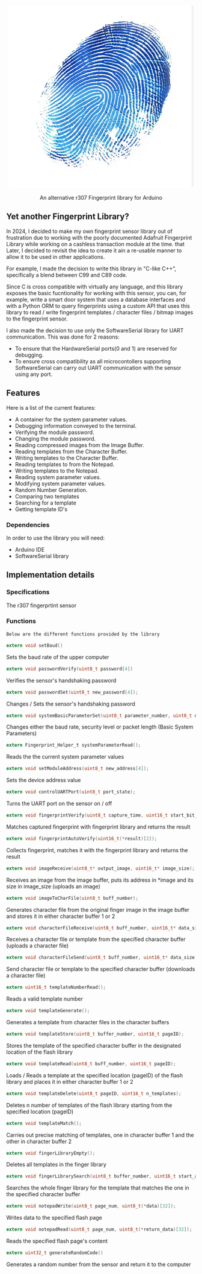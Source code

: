 <p align="center">
    <img src="images/fingerprint.png" alt="ultraFinger title" />
</p>
    <p align="center">An alternative r307 Fingerprint library for Arduino</p>
</p>

## Yet another Fingerprint Library?

In 2024, I decided to make my own fingerprint sensor library out of frustration due to working with the poorly documented Adafruit Fingerprint Library while working on a cashless transaction module at the 
time. 
that
Later, I decided to revisit the idea to create it ain a re-usable manner to allow it to be used in other applications.

For example, I made the decision to write this library in "C-like C++", specifically a blend between C99 and C89 code. 

Since C is cross compatible with virtually any language, and this library exposes the basic fucntionality for working with this sensor, you can,
for example, write a smart door system that uses a database interfaces and with a Python ORM to query fingerprints using a custom API that uses this library to read / write fingerprint templates / character files / bitmap images to the fingerprint sensor.

I also made the decision to use only the SoftwareSerial library for UART communication. This was done for 2 reasons:

* To ensure that the HardwareSerial ports(0 and 1) are reserved for debugging.
* To ensure cross compatibility as all microcontollers supporting SoftwareSerial can carry out UART communication with the sensor using any port.

## Features

Here is a list of the current features:

* A container for the system parameter values.
* Debugging information conveyed to the terminal.
* Verifying the module password.
* Changing the module password.
* Reading compressed images from the Image Buffer.
* Reading templates from the Character Buffer.
* Writing templates to the Character Buffer.
* Reading templates to from the Notepad.
* Writing templates to the Notepad.
* Reading system parameter values.
* Modifying system parameter values.
* Random Number Generation.
* Comparing two templates
* Searching for a template
* Getting template ID's


### Dependencies

In order to use the library you will need:

* Arduino IDE
* SoftwareSerial library 


## Implementation details


### Specifications

The r307 fingerprtint sensor


### Functions
    Below are the different functions provided by the library

```C
extern void setBaud()
```    
Sets the baud rate of the upper computer

```C
extern void passwordVerify(uint8_t password[4])
```
Verifies the sensor's handshaking password
    
```C
extern void passwordSet(uint8_t new_password[4]);
```
Changes / Sets the sensor's handshaking password 

```C
extern void systemBasicParameterSet(uint8_t parameter_number, uint8_t new_parameter);
```
Changes either the baud rate, security level or packet length (Basic System Parameters) 

```C
extern Fingerprint_Helper_t systemParameterRead();
```
Reads the the current system parameter values     
        
```C
extern void setModuleAddress(uint8_t new_address[4]);
```
Sets the device address value 

```C
extern void controlUARTPort(uint8_t port_state);
```
Turns the UART port on the sensor on / off 

```C
extern void fingerprintVerify(uint8_t capture_time, uint16_t start_bit_number, uint16_t search_quantity, uint16_t(*result)[2]);
```
Matches captured fingerprint with fingerprint library and returns the result 

```C
extern void fingerprintAutoVerify(uint16_t(*result)[2]);
```
Collects fingerprint, matches it with the fingerprint library and returns the result     

```C
extern void imageReceive(uint8_t* output_image, uint16_t* image_size);
```
Receives an image from the image buffer, puts its address in *image and its size in image_size (uploads an image) 

```C
extern void imageToCharFile(uint8_t buff_number); 
```
Generates character file from the original finger image in the image buffer and stores it in either character buffer 1 or 2 
        
```C
extern void characterFileReceive(uint8_t buff_number, uint16_t* data_size, uint8_t* result);
```    
Receives a character file or template from the specified character buffer (uploads a character file) 

```C
extern void characterFileSend(uint8_t buff_number, uint16_t* data_size, uint8_t* result);
```    
Send character file or template to the specified character buffer (downloads a character file) 

```C
extern uint16_t templateNumberRead();   
```
 Reads a valid template number 

```C
extern void templateGenerate();
```    
Generates a template from character files in the character buffers 

```C
extern void templateStore(uint8_t buffer_number, uint16_t pageID);
```    
Stores the template of the specified character buffer in the designated location of the flash library 

```C
extern void templateRead(uint8_t buff_number, uint16_t pageID);
```    
Loads / Reads a template at the specified location (pageID) of the flash library and places it in either character buffer 1 or 2 

```C
extern void templateDelete(uint8_t pageID, uint16_t n_templates);
```   
Deletes n number of templates of the flash library starting from the specified location (pageID)  

```C
extern void templateMatch();
``` 
Carries out precise matching of templates, one in character buffer 1 and the other in character buffer 2    

```C
extern void fingerLibraryEmpty();
```    
Deletes all templates in the finger library 

```C
extern void fingerLibrarySearch(uint8_t buffer_number, uint16_t start_address, uint16_t page_num);
```    
Searches the whole finger library for the template that matches the one in the specified character buffer 

```C
extern void notepadWrite(uint8_t page_num, uint8_t(*data)[32]);
```   
Writes data to the specified flash page  

```C
extern void notepadRead(uint8_t page_num, uint8_t(*return_data)[32]);
```   
Reads the specified flash page's content  
        
```C
extern uint32_t generateRandomCode()
```
Generates a random number from the sensor and return it to the computer 

